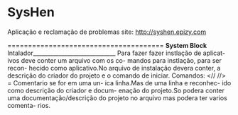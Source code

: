 # SysHen
 Aplicação e reclamação de problemas
 site: http://syshen.epizy.com

======================================
__System Block__
Intalador_____________________________
Para fazer fazer instlação de aplicat-
ivos deve conter um arquivo com os co-
mandos para instlação, para ser recon-
hecido como aplicativo.No arquivo de 
instalação devera conter, a descrição 
do criador do projeto e o comando de 
iniciar.
Comandos:
<// //> = Comentario se for em uma un-
ica linha.Mas de uma linha e reconhec-
ido como descrição do criador e docum-
enação do projeto.So podera conter uma
documentação/descrição do projeto no 
arquivo mas podera ter varios comenta-
rios.
